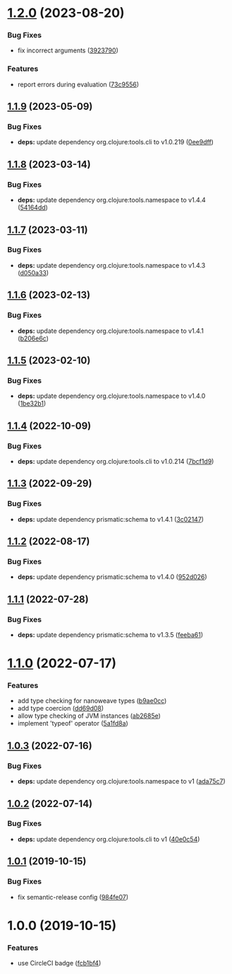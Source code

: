 # [1.2.0](https://github.com/NoxHarmonium/nanoweave/compare/v1.1.9...v1.2.0) (2023-08-20)


### Bug Fixes

* fix incorrect arguments ([3923790](https://github.com/NoxHarmonium/nanoweave/commit/392379043bd0ac3ea4a8639263cfedfa0e47852f))


### Features

* report errors during evaluation ([73c9556](https://github.com/NoxHarmonium/nanoweave/commit/73c9556d0ac5f69a75ab99df27f727634516db24))

## [1.1.9](https://github.com/NoxHarmonium/nanoweave/compare/v1.1.8...v1.1.9) (2023-05-09)


### Bug Fixes

* **deps:** update dependency org.clojure:tools.cli to v1.0.219 ([0ee9dff](https://github.com/NoxHarmonium/nanoweave/commit/0ee9dffa507ebc74b8c0b66c3e4cc81fafb9eb82))

## [1.1.8](https://github.com/NoxHarmonium/nanoweave/compare/v1.1.7...v1.1.8) (2023-03-14)


### Bug Fixes

* **deps:** update dependency org.clojure:tools.namespace to v1.4.4 ([54164dd](https://github.com/NoxHarmonium/nanoweave/commit/54164ddc85f0e94ed02aeacce6108814e55c4afc))

## [1.1.7](https://github.com/NoxHarmonium/nanoweave/compare/v1.1.6...v1.1.7) (2023-03-11)


### Bug Fixes

* **deps:** update dependency org.clojure:tools.namespace to v1.4.3 ([d050a33](https://github.com/NoxHarmonium/nanoweave/commit/d050a331a956bc208e94bd992b0820789ef4c586))

## [1.1.6](https://github.com/NoxHarmonium/nanoweave/compare/v1.1.5...v1.1.6) (2023-02-13)


### Bug Fixes

* **deps:** update dependency org.clojure:tools.namespace to v1.4.1 ([b206e6c](https://github.com/NoxHarmonium/nanoweave/commit/b206e6c37fc550188d0c44b653077a4dfa993992))

## [1.1.5](https://github.com/NoxHarmonium/nanoweave/compare/v1.1.4...v1.1.5) (2023-02-10)


### Bug Fixes

* **deps:** update dependency org.clojure:tools.namespace to v1.4.0 ([1be32b1](https://github.com/NoxHarmonium/nanoweave/commit/1be32b175969b9c3e909dc3179377a245557a111))

## [1.1.4](https://github.com/NoxHarmonium/nanoweave/compare/v1.1.3...v1.1.4) (2022-10-09)


### Bug Fixes

* **deps:** update dependency org.clojure:tools.cli to v1.0.214 ([7bcf1d9](https://github.com/NoxHarmonium/nanoweave/commit/7bcf1d9bbb688340f260b16bc8d3a8430c1b0156))

## [1.1.3](https://github.com/NoxHarmonium/nanoweave/compare/v1.1.2...v1.1.3) (2022-09-29)


### Bug Fixes

* **deps:** update dependency prismatic:schema to v1.4.1 ([3c02147](https://github.com/NoxHarmonium/nanoweave/commit/3c02147adddcf0a61e869bfb9ed6ccf46e3ff0bc))

## [1.1.2](https://github.com/NoxHarmonium/nanoweave/compare/v1.1.1...v1.1.2) (2022-08-17)


### Bug Fixes

* **deps:** update dependency prismatic:schema to v1.4.0 ([952d026](https://github.com/NoxHarmonium/nanoweave/commit/952d0262e3459e2a4ec0bf58e29825ee18c89ae1))

## [1.1.1](https://github.com/NoxHarmonium/nanoweave/compare/v1.1.0...v1.1.1) (2022-07-28)


### Bug Fixes

* **deps:** update dependency prismatic:schema to v1.3.5 ([feeba61](https://github.com/NoxHarmonium/nanoweave/commit/feeba61e201e60895c978da85ee4ba822249cd34))

# [1.1.0](https://github.com/NoxHarmonium/nanoweave/compare/v1.0.3...v1.1.0) (2022-07-17)


### Features

* add type checking for nanoweave types ([b9ae0cc](https://github.com/NoxHarmonium/nanoweave/commit/b9ae0cc1d51055847239ec2eb35b2b715328aa75))
* add type coercion ([dd69d08](https://github.com/NoxHarmonium/nanoweave/commit/dd69d087570e6910331a2fb944772920d3803197))
* allow type checking of JVM instances ([ab2685e](https://github.com/NoxHarmonium/nanoweave/commit/ab2685ed791764cdf0fddca0eeee6bbe8095b21c))
* implement 'typeof' operator ([5a1fd8a](https://github.com/NoxHarmonium/nanoweave/commit/5a1fd8a6339dbbff117005328355b235bd6a7e4f))

## [1.0.3](https://github.com/NoxHarmonium/nanoweave/compare/v1.0.2...v1.0.3) (2022-07-16)


### Bug Fixes

* **deps:** update dependency org.clojure:tools.namespace to v1 ([ada75c7](https://github.com/NoxHarmonium/nanoweave/commit/ada75c728a139b6070308c86687b4e56ae90e369))

## [1.0.2](https://github.com/NoxHarmonium/nanoweave/compare/v1.0.1...v1.0.2) (2022-07-14)


### Bug Fixes

* **deps:** update dependency org.clojure:tools.cli to v1 ([40e0c54](https://github.com/NoxHarmonium/nanoweave/commit/40e0c5433af770d683db33f588a7e8834723e058))

## [1.0.1](https://github.com/NoxHarmonium/nanoweave/compare/v1.0.0...v1.0.1) (2019-10-15)


### Bug Fixes

* fix semantic-release config ([984fe07](https://github.com/NoxHarmonium/nanoweave/commit/984fe07466cab58737e8b7ac13f7074bee506263))

# 1.0.0 (2019-10-15)


### Features

* use CircleCI badge ([fcb1bf4](https://github.com/NoxHarmonium/nanoweave/commit/fcb1bf48cab3525c03d51dc079a5d1e95c8dd714))
